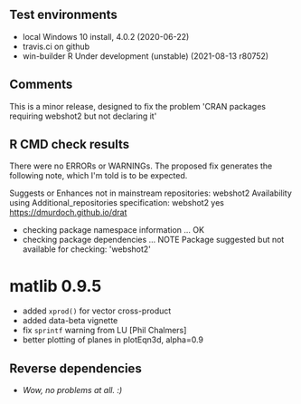 ## Test environments
* local Windows 10 install, 4.0.2 (2020-06-22)
* travis.ci on github
* win-builder R Under development (unstable) (2021-08-13 r80752)

## Comments
This is a minor release, designed to fix the problem 
'CRAN packages requiring webshot2 but not declaring it'

## R CMD check results
There were no ERRORs or WARNINGs.  The proposed fix generates
the following note, which I'm told is to be expected.

Suggests or Enhances not in mainstream repositories:
  webshot2
Availability using Additional_repositories specification:
  webshot2   yes   https://dmurdoch.github.io/drat
* checking package namespace information ... OK
* checking package dependencies ... NOTE
Package suggested but not available for checking: 'webshot2'


# matlib 0.9.5

- added `xprod()` for vector cross-product
- added data-beta vignette
- fix `sprintf` warning from LU [Phil Chalmers]
- better plotting of planes in plotEqn3d, alpha=0.9


## Reverse dependencies

- *Wow, no problems at all. :)*
